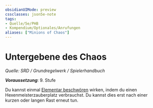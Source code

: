 ```yaml
---
obsidianUIMode: preview
cssclasses: json5e-note
tags:
- Quelle/5e/PHB
- Kompendium/Optionales/Anrufungen
aliases: ["Minions of Chaos"]
---
```

# Untergebene des Chaos
*Quelle: SRD / Grundregelwerk / Spielerhandbuch*  

***Voraussetzung***: 9. Stufe

Du kannst einmal [Elementar beschwören](../../Zauber/Elementar-beschwören.md) wirken, indem du einen Hexenmeisterzauberplatz verbrauchst. Du kannst dies erst nach einer kurzen oder langen Rast erneut tun.